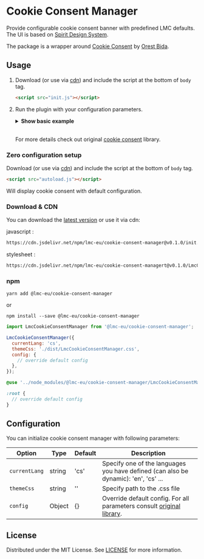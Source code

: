 # Cookie Consent Manager

Provide configurable cookie consent banner with predefined LMC defaults. The UI is based on [Spirit Design System].

The package is a wrapper around [Cookie Consent] by [Orest Bida].

## Usage

1. Download (or use via [cdn](#download--cdn)) and include the script at the bottom of `body` tag.

   ```html
   <script src="init.js"></script>
   ```

2. Run the plugin with your configuration parameters.
   <br>
   <details><summary><b>Show basic example</b></summary>

   ```html
   <script defer src="init.js"></script>
   <script>
     window.addEventListener('load', function () {
       initLmcCookieConsentManager({
         currentLang: 'cs',
         themeCss: './dist/LmcCookieConsentManager.css',
         config: {
           // override default config
         },
       });
     });
   </script>
   ```

   </summary>
   </details>
   <br>

   For more details check out original [cookie consent] library.

### Zero configuration setup

Download (or use via [cdn](#download--cdn)) and include the script at the bottom of `body` tag.

```html
<script src="autoload.js"></script>
```

Will display cookie consent with default configuration.

### Download & CDN

You can download the [latest version](https://github.com/lmc-eu/cookie-consent-manager/releases) or use it via cdn:

javascript :

```html
https://cdn.jsdelivr.net/npm/lmc-eu/cookie-consent-manager@v0.1.0/init.js
```

stylesheet :

```html
https://cdn.jsdelivr.net/npm/lmc-eu/cookie-consent-managert@v0.1.0/LmcCookieConsentManager.css
```

### npm

```shell
yarn add @lmc-eu/cookie-consent-manager
```

or

```shell
npm install --save @lmc-eu/cookie-consent-manager
```

```js
import LmcCookieConsentManager from '@lmc-eu/cookie-consent-manager';

LmcCookieConsentManager({
  currentLang: 'cs',
  themeCss: './dist/LmcCookieConsentManager.css',
  config: {
    // override default config
  },
});
```

```scss
@use '../node_modules/@lmc-eu/cookie-consent-manager/LmcCookieConsentManager';

:root {
  // override default config
}
```

## Configuration

You can initialize cookie consent manager with following parameters:

| Option        | Type   | Default | Description                                                                                                                                                     |
| ------------- | ------ | ------- | --------------------------------------------------------------------------------------------------------------------------------------------------------------- |
| `currentLang` | string | 'cs'    | Specify one of the languages you have defined (can also be dynamic): 'en', 'cs' ...                                                                             |
| `themeCss`    | string | ''      | Specify path to the .css file                                                                                                                                   |
| `config`      | Object | {}      | Override default config. For all parameters consult [original library](https://github.com/orestbida/cookieconsent/blob/master/Readme.md#all-available-options). |

## License

Distributed under the MIT License. See [LICENSE](https://github.com/lmc-eu/cookie-consent-manager/blob/main/LICENSE.md) for more information.

[spirit design system]: https://github.com/lmc-eu/spirit-design-system
[cookie consent]: https://github.com/orestbida/cookieconsent
[orest bida]: https://github.com/orestbida
